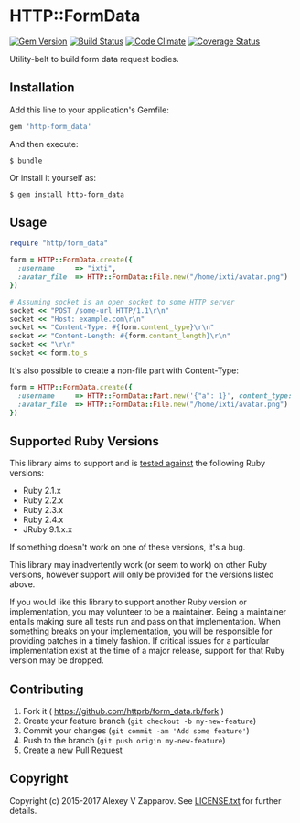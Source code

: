 # HTTP::FormData

[![Gem Version](https://badge.fury.io/rb/http-form_data.svg)](http://rubygems.org/gems/http-form_data)
[![Build Status](https://secure.travis-ci.org/httprb/form_data.rb.svg?branch=master)](http://travis-ci.org/httprb/form_data.rb)
[![Code Climate](https://codeclimate.com/github/httprb/form_data.rb.svg)](https://codeclimate.com/github/httprb/form_data.rb)
[![Coverage Status](https://coveralls.io/repos/httprb/form_data.rb/badge.svg?branch=master)](https://coveralls.io/r/httprb/form_data.rb)

Utility-belt to build form data request bodies.


## Installation

Add this line to your application's Gemfile:

```ruby
gem 'http-form_data'
```

And then execute:

    $ bundle

Or install it yourself as:

    $ gem install http-form_data


## Usage

``` ruby
require "http/form_data"

form = HTTP::FormData.create({
  :username     => "ixti",
  :avatar_file  => HTTP::FormData::File.new("/home/ixti/avatar.png")
})

# Assuming socket is an open socket to some HTTP server
socket << "POST /some-url HTTP/1.1\r\n"
socket << "Host: example.com\r\n"
socket << "Content-Type: #{form.content_type}\r\n"
socket << "Content-Length: #{form.content_length}\r\n"
socket << "\r\n"
socket << form.to_s
```

It's also possible to create a non-file part with Content-Type:

``` ruby
form = HTTP::FormData.create({
  :username     => HTTP::FormData::Part.new('{"a": 1}', content_type: 'application/json'),
  :avatar_file  => HTTP::FormData::File.new("/home/ixti/avatar.png")
})
```

## Supported Ruby Versions

This library aims to support and is [tested against][ci] the following Ruby
versions:

* Ruby 2.1.x
* Ruby 2.2.x
* Ruby 2.3.x
* Ruby 2.4.x
* JRuby 9.1.x.x

If something doesn't work on one of these versions, it's a bug.

This library may inadvertently work (or seem to work) on other Ruby versions,
however support will only be provided for the versions listed above.

If you would like this library to support another Ruby version or
implementation, you may volunteer to be a maintainer. Being a maintainer
entails making sure all tests run and pass on that implementation. When
something breaks on your implementation, you will be responsible for providing
patches in a timely fashion. If critical issues for a particular implementation
exist at the time of a major release, support for that Ruby version may be
dropped.


## Contributing

1. Fork it ( https://github.com/httprb/form_data.rb/fork )
2. Create your feature branch (`git checkout -b my-new-feature`)
3. Commit your changes (`git commit -am 'Add some feature'`)
4. Push to the branch (`git push origin my-new-feature`)
5. Create a new Pull Request


## Copyright

Copyright (c) 2015-2017 Alexey V Zapparov.
See [LICENSE.txt][license] for further details.


[ci]:       http://travis-ci.org/httprb/form_data.rb
[license]:  https://github.com/httprb/form_data.rb/blob/master/LICENSE.txt
